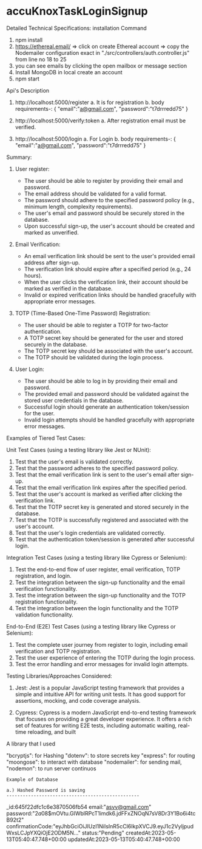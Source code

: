 # accuKnoxTaskLoginSignup
Detailed Technical Specifications:
installation Command
1. npm install
2. https://ethereal.email/ => click on create Ethereal account => copy the Nodemailer configuration      exact in "./src/controllers/auth.controller.js" from line no 18 to 25
3. you can see emails by clicking the open mailbox or message section
4. Install MongoDB in local create an account
4. npm start



Api's Description

1. http://localhost:5000/register
a. It is for registration 
b. body requirements-: 
       {
            "email":"a@gmail.com",
            "password":"t7drrredd75"
        }
2. http://localhost:5000/verify:token
a. After registration email must be verified.

3. http://localhost:5000/login
a. For Login 
b. body requirements-: 
       {
            "email":"a@gmail.com",
            "password":"t7drrredd75"
        }


Summary: 

1. User register:
   - The user should be able to register by providing their email and password.
   - The email address should be validated for a valid format.
   - The password should adhere to the specified password policy (e.g., minimum length, complexity requirements).
   - The user's email and password should be securely stored in the database.
   - Upon successful sign-up, the user's account should be created and marked as unverified.

2. Email Verification:
   - An email verification link should be sent to the user's provided email address after sign-up.
   - The verification link should expire after a specified period (e.g., 24 hours).
   - When the user clicks the verification link, their account should be marked as verified in the database.
   - Invalid or expired verification links should be handled gracefully with appropriate error messages.

3. TOTP (Time-Based One-Time Password) Registration:
   - The user should be able to register a TOTP for two-factor authentication.
   - A TOTP secret key should be generated for the user and stored securely in the database.
   - The TOTP secret key should be associated with the user's account.
   - The TOTP should be validated during the login process.

4. User Login:
   - The user should be able to log in by providing their email and password.
   - The provided email and password should be validated against the stored user credentials in the database.
   - Successful login should generate an authentication token/session for the user.
   - Invalid login attempts should be handled gracefully with appropriate error messages.

Examples of Tiered Test Cases:

Unit Test Cases (using a testing library like Jest or NUnit):
1. Test that the user's email is validated correctly.
2. Test that the password adheres to the specified password policy.
3. Test that the email verification link is sent to the user's email after sign-up.
4. Test that the email verification link expires after the specified period.
5. Test that the user's account is marked as verified after clicking the verification link.
6. Test that the TOTP secret key is generated and stored securely in the database.
7. Test that the TOTP is successfully registered and associated with the user's account.
8. Test that the user's login credentials are validated correctly.
9. Test that the authentication token/session is generated after successful login.

Integration Test Cases (using a testing library like Cypress or Selenium):
1. Test the end-to-end flow of user register, email verification, TOTP registration, and login.
2. Test the integration between the sign-up functionality and the email verification functionality.
3. Test the integration between the sign-up functionality and the TOTP registration functionality.
4. Test the integration between the login functionality and the TOTP validation functionality.

End-to-End (E2E) Test Cases (using a testing library like Cypress or Selenium):
1. Test the complete user journey from register to login, including email verification and TOTP registration.
2. Test the user experience of entering the TOTP during the login process.
3. Test the error handling and error messages for invalid login attempts.

Testing Libraries/Approaches Considered:

1. Jest: Jest is a popular JavaScript testing framework that provides a simple and intuitive API for writing unit tests. It has good support for assertions, mocking, and code coverage analysis.

2. Cypress: Cypress is a modern JavaScript end-to-end testing framework that focuses on providing a great developer experience. It offers a rich set of features for writing E2E tests, including automatic waiting, real-time reloading, and built






A library that I used

   "bcryptjs": for Hashing
    "dotenv":  to store secrets key 
    "express":  for routing
    "moongose": to interact with database
    "nodemailer": for sending mail,
    "nodemon": to run server continuos



    Example of Database

    a.) Hashed Password is saving
    -------------------------------------------------
_id:645f22dfc1c6e3870506fb54
email:"asvv@gmail.com"
password:"$2a$08$mOVtu.GIWblRPcT1imdk6.jdFFxZNOqN7sV8Dr3Y1Bo6i4tcB92t2"
confirmationCode:"eyJhbGciOiJIUzI1NiIsInR5cCI6IkpXVCJ9.eyJ1c2VyIjpudWxsLCJpYXQiOjE2ODM5N…"
status:"Pending"
createdAt:2023-05-13T05:40:47.748+00:00
updatedAt:2023-05-13T05:40:47.748+00:00

